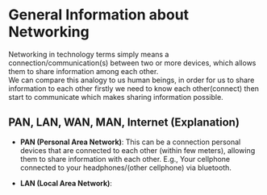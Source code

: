 # General Information about Networking

Networking in technology terms simply means a connection/communication(s) between two or more devices, which allows them to share information among each other.  
We can compare this analogy to us human beings, in order for us to share information to each other firstly we need to know each other(connect) then start to communicate which makes sharing information possible.

## PAN, LAN, WAN, MAN, Internet (Explanation)

- **PAN (Personal Area Network)**: This can be a connection personal devices that are connected to each other (within few meters), allowing them to share information with each other. E.g., Your cellphone connected to your headphones/(other cellphone) via bluetooth. 

- **LAN (Local Area Network)**: